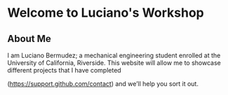 # Welcome to Luciano's Workshop 

## About Me 
I am Luciano Bermudez; a mechanical engineering student enrolled at the University of California, Riverside. This website will allow me to showcase different projects that I have completed



(https://support.github.com/contact) and we’ll help you sort it out.
